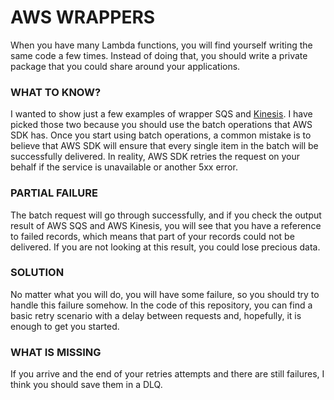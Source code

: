 # AWS WRAPPERS #

When you have many Lambda functions, you will find yourself writing the same code a few times. Instead of doing that, you should write a private package that you could share around your applications.

### WHAT TO KNOW? ###

I wanted to show just a few examples of wrapper SQS and [Kinesis]( https://bitbucket.org/DanBranch/kinesis/src/master/). 
I have picked those two because you should use the batch operations that AWS SDK has.
Once you start using batch operations, a common mistake is to believe that AWS SDK will ensure that every single item in the batch will be successfully delivered. In reality, AWS SDK retries the request on your behalf if the service is unavailable or another 5xx error.
 
### PARTIAL FAILURE ###

The batch request will go through successfully, and if you check the output result of AWS SQS and AWS Kinesis, you will see that you have a reference to failed records, which means that part of your records could not be delivered. If you are not looking at this result, you could lose precious data.

### SOLUTION ###

No matter what you will do, you will have some failure, so you should try to handle this failure somehow. In the code of this repository, you can find a basic retry scenario with a delay between requests and, hopefully, it is enough to get you started.

### WHAT IS MISSING ###

If you arrive and the end of your retries attempts and there are still failures, I think you should save them in a DLQ.
